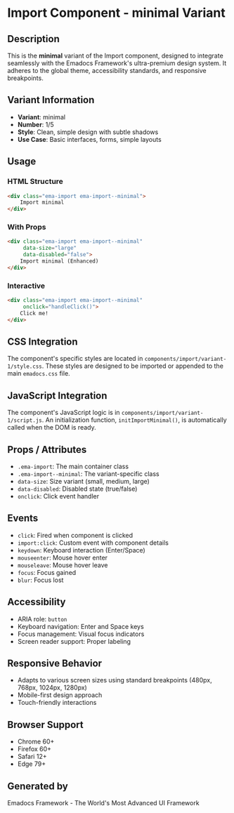# Import Component - minimal Variant

## Description
This is the **minimal** variant of the Import component, designed to integrate seamlessly with the Emadocs Framework's ultra-premium design system. It adheres to the global theme, accessibility standards, and responsive breakpoints.

## Variant Information
- **Variant**: minimal
- **Number**: 1/5
- **Style**: Clean, simple design with subtle shadows
- **Use Case**: Basic interfaces, forms, simple layouts

## Usage

### HTML Structure
```html
<div class="ema-import ema-import--minimal">
    Import minimal
</div>
```

### With Props
```html
<div class="ema-import ema-import--minimal" 
     data-size="large" 
     data-disabled="false">
    Import minimal (Enhanced)
</div>
```

### Interactive
```html
<div class="ema-import ema-import--minimal" 
     onclick="handleClick()">
    Click me!
</div>
```

## CSS Integration
The component's specific styles are located in `components/import/variant-1/style.css`. These styles are designed to be imported or appended to the main `emadocs.css` file.

## JavaScript Integration
The component's JavaScript logic is in `components/import/variant-1/script.js`. An initialization function, `initImportMinimal()`, is automatically called when the DOM is ready.

## Props / Attributes
- `.ema-import`: The main container class
- `.ema-import--minimal`: The variant-specific class
- `data-size`: Size variant (small, medium, large)
- `data-disabled`: Disabled state (true/false)
- `onclick`: Click event handler

## Events
- `click`: Fired when component is clicked
- `import:click`: Custom event with component details
- `keydown`: Keyboard interaction (Enter/Space)
- `mouseenter`: Mouse hover enter
- `mouseleave`: Mouse hover leave
- `focus`: Focus gained
- `blur`: Focus lost

## Accessibility
- ARIA role: `button`
- Keyboard navigation: Enter and Space keys
- Focus management: Visual focus indicators
- Screen reader support: Proper labeling

## Responsive Behavior
- Adapts to various screen sizes using standard breakpoints (480px, 768px, 1024px, 1280px)
- Mobile-first design approach
- Touch-friendly interactions

## Browser Support
- Chrome 60+
- Firefox 60+
- Safari 12+
- Edge 79+

## Generated by
Emadocs Framework - The World's Most Advanced UI Framework
